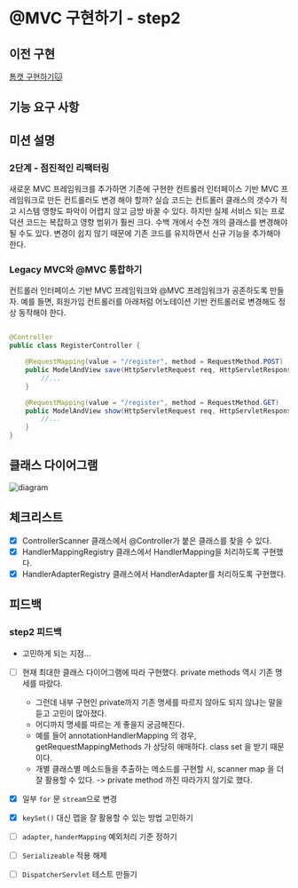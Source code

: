 # @MVC 구현하기 - step2

## 이전 구현

[톰캣 구현하기🐱](https://github.com/BETTERFUTURE4/jwp-dashboard-http)

## 기능 요구 사항

## 미션 설명

### 2단계 - 점진적인 리팩터링

새로운 MVC 프레임워크를 추가하면 기존에 구현한 컨트롤러 인터페이스 기반 MVC 프레임워크로 만든 컨트롤러도 변경 해야 할까? 실습 코드는 컨트롤러 클래스의 갯수가 적고 시스템 영향도 파악이 어렵지 않고 금방 바꿀
수 있다. 하지만 실제 서비스 되는 프로덕션 코드는 복잡하고 영향 범위가 훨씬 크다. 수백 개에서 수천 개의 클래스를 변경해야 될 수도 있다. 변경이 쉽지 않기 때문에 기존 코드를 유지하면서 신규 기능을 추가해야
한다.

### Legacy MVC와 @MVC 통합하기

컨트롤러 인터페이스 기반 MVC 프레임워크와 @MVC 프레임워크가 공존하도록 만들자. 예를 들면, 회원가입 컨트롤러를 아래처럼 어노테이션 기반 컨트롤러로 변경해도 정상 동작해야 한다.

```java

@Controller
public class RegisterController {

    @RequestMapping(value = "/register", method = RequestMethod.POST)
    public ModelAndView save(HttpServletRequest req, HttpServletResponse res) {
        //...
    }

    @RequestMapping(value = "/register", method = RequestMethod.GET)
    public ModelAndView show(HttpServletRequest req, HttpServletResponse res) {
        //...
    }
}
```

## 클래스 다이어그램

![diagram](https://techcourse-storage.s3.ap-northeast-2.amazonaws.com/8f08fc94e3714965b0918e9f42c61ba6)

## 체크리스트

- [x] ControllerScanner 클래스에서 @Controller가 붙은 클래스를 찾을 수 있다.
- [x] HandlerMappingRegistry 클래스에서 HandlerMapping을 처리하도록 구현했다.
- [x] HandlerAdapterRegistry 클래스에서 HandlerAdapter를 처리하도록 구현했다.

## 피드백

### step2 피드백

- 고민하게 되는 지점...
- [ ] 현재 최대한 클래스 다이어그램에 따라 구현했다. private methods 역시 기존 명세를 따랐다. 
  - 그런데 내부 구현인 private까지 기존 명세를 따르지 않아도 되지 않냐는 말을 듣고 고민이 많아졌다.
  - 어디까지 명세를 따르는 게 좋을지 궁금해진다.
  - 예를 들어 annotationHandlerMapping 의 경우, getRequestMappingMethods 가 상당히 애매하다. class set 을 받기 때문이다. 
  - 개별 클래스별 메소드들을 추출하는 메소드를 구현할 시, scanner map 을 더 잘 활용할 수 있다. -> private method 까진 따라가지 않기로 했다. 

- [x] 일부 `for` 문 `stream`으로 변경
- [x] `keySet()` 대신 맵을 잘 활용할 수 있는 방법 고민하기
- [ ] `adapter`, `handerMapping` 예외처리 기준 정하기
- [ ] `Serializeable` 적용 해제
- [ ] `DispatcherServlet` 테스트 만들기
